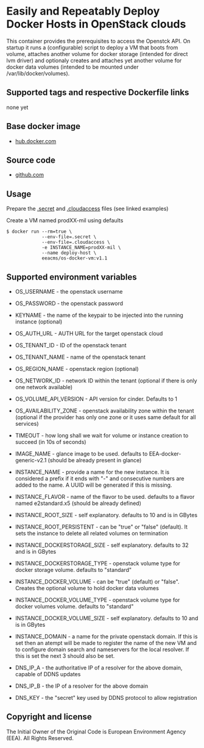 # Easily and Repeatably Deploy Docker Hosts in OpenStack clouds

This container provides the prerequisites to access the Openstck API. On startup it runs a (configurable) script to deploy a VM that boots from volume, attaches another volume for docker storage (intended for direct lvm driver) and optionaly creates and attaches yet another volume for docker data volumes (intended to be mounted under /var/lib/docker/volumes).

## Supported tags and respective Dockerfile links

none yet

## Base docker image

 - [hub.docker.com](https://hub.docker.com/r/eeacms/os-docker-vm/)

## Source code

  - [github.com](https://github.com/eea/eea.docker.openstack.host/)

## Usage

Prepare the [.secret](https://github.com/eea/eea.docker.openstack.host/blob/master/.secret.example) and [.cloudaccess](https://github.com/eea/eea.docker.openstack.host/blob/master/.cloudaccess.example) files (see linked examples)

Create a VM named prodXX-mil using defaults

    $ docker run --rm=true \
                 --env-file=.secret \
                 --env-file=.cloudaccess \
                 -e INSTANCE_NAME=prodXX-mil \
                 --name deploy-host \
                 eeacms/os-docker-vm:v1.1


## Supported environment variables

* OS_USERNAME - the openstack username
* OS_PASSWORD - the openstack password
* KEYNAME     - the name of the keypair to be injected into the running instance (optional)

* OS_AUTH_URL           - AUTH URL for the target openstack cloud
* OS_TENANT_ID          - ID of the openstack tenant 
* OS_TENANT_NAME        - name of the openstack tenant 
* OS_REGION_NAME        - openstack region (optional)
* OS_NETWORK_ID		- network ID within the tenant (optional if there is only one network available)
* OS_VOLUME_API_VERSION - API version for cinder. Defaults to 1
* OS_AVAILABILITY_ZONE  - openstack availability zone within the tenant (optional if the provider has only one zone or it uses same default for all services)

* TIMEOUT		- how long shall we wait for volume or instance creation to succeed (in 10s of seconds)

* IMAGE_NAME                  - glance image to be used. defaults to EEA-docker-generic-v2.1 (should be already present in glance)

* INSTANCE_NAME               - provide a name for the new instance. It is considered a prefix if it ends with "-" and consecutive numbers are added to the name. A UUID will be generated if this is missing. 

* INSTANCE_FLAVOR             - name of the flavor to be used. defaults to a flavor named e2standard.x5 (should be already defined)
* INSTANCE_ROOT_SIZE          - self explanatory. defaults to 10 and is in GBytes
* INSTANCE_ROOT_PERSISTENT    - can be "true" or "false" (default). It sets the instance to delete all related volumes on termination
* INSTANCE_DOCKERSTORAGE_SIZE - self explanatory. defaults to 32 and is in GBytes
* INSTANCE_DOCKERSTORAGE_TYPE - openstack volume type for docker storage volume. defaults to "standard"
* INSTANCE_DOCKER_VOLUME      - can be "true" (default) or "false". Creates the optional volume to hold docker data volumes
* INSTANCE_DOCKER_VOLUME_TYPE - openstack volume type for docker volumes volume. defaults to "standard"
* INSTANCE_DOCKER_VOLUME_SIZE - self explanatory. defaults to 10 and is in GBytes

* INSTANCE_DOMAIN 	      - a name for the private openstack domain. If this is set then an atempt will be made to register the name of the new VM and to configure domain search and nameservers for the local resolver. If this is set the next 3 should also be set. 
* DNS_IP_A		      - the authoritative IP of a resolver for the above domain, capable of DDNS updates
* DNS_IP_B		      - the IP of a resolver for the above domain
* DNS_KEY		      - the "secret" key used by DDNS protocol to allow registration

## Copyright and license

The Initial Owner of the Original Code is European Environment Agency (EEA).
All Rights Reserved.

